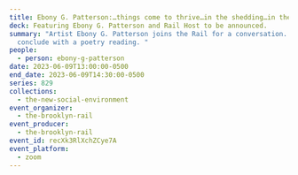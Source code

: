 ```yaml
---
title: Ebony G. Patterson:…things come to thrive…in the shedding…in the molting…
deck: Featuring Ebony G. Patterson and Rail Host to be announced.
summary: "Artist Ebony G. Patterson joins the Rail for a conversation. We
  conclude with a poetry reading. "
people:
  - person: ebony-g-patterson
date: 2023-06-09T13:00:00-0500
end_date: 2023-06-09T14:30:00-0500
series: 829
collections:
  - the-new-social-environment
event_organizer:
  - the-brooklyn-rail
event_producer:
  - the-brooklyn-rail
event_id: recXk3RlXchZCye7A
event_platform:
  - zoom
---
```


